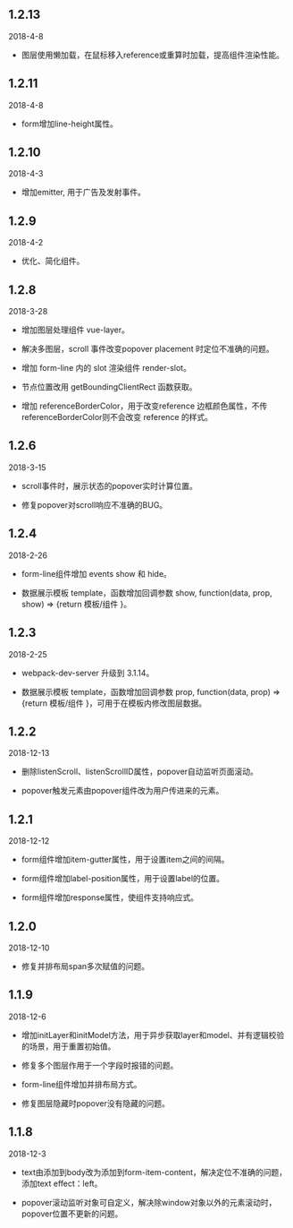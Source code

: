## 1.2.13

2018-4-8

- 图层使用懒加载，在鼠标移入reference或重算时加载，提高组件渲染性能。

## 1.2.11

2018-4-8

- form增加line-height属性。

## 1.2.10

2018-4-3

- 增加emitter, 用于广告及发射事件。

## 1.2.9

2018-4-2

- 优化、简化组件。

## 1.2.8

2018-3-28

- 增加图层处理组件 vue-layer。

- 解决多图层，scroll 事件改变popover placement 时定位不准确的问题。

- 增加 form-line 内的 slot 渲染组件 render-slot。

- 节点位置改用 getBoundingClientRect 函数获取。

- 增加 referenceBorderColor，用于改变reference 边框颜色属性，不传referenceBorderColor则不会改变 reference 的样式。

## 1.2.6

2018-3-15

- scroll事件时，展示状态的popover实时计算位置。

- 修复popover对scroll响应不准确的BUG。

## 1.2.4

2018-2-26

- form-line组件增加 events show 和 hide。

- 数据展示模板 template，函数增加回调参数 show, function(data, prop, show) => {return 模板/组件 }。

## 1.2.3

2018-2-25

- webpack-dev-server 升级到 3.1.14。

- 数据展示模板 template，函数增加回调参数 prop, function(data, prop) => {return 模板/组件 }，可用于在模板内修改图层数据。

## 1.2.2

2018-12-13

- 删除listenScroll、listenScrollID属性，popover自动监听页面滚动。

- popover触发元素由popover组件改为用户传进来的元素。

## 1.2.1

2018-12-12


- form组件增加item-gutter属性，用于设置item之间的间隔。

- form组件增加label-position属性，用于设置label的位置。

- form组件增加response属性，使组件支持响应式。

## 1.2.0

2018-12-10


- 修复并排布局span多次赋值的问题。

## 1.1.9

2018-12-6


- 增加initLayer和initModel方法，用于异步获取layer和model、并有逻辑校验的场景，用于重置初始值。

- 修复多个图层作用于一个字段时报错的问题。

- form-line组件增加并排布局方式。

- 修复图层隐藏时popover没有隐藏的问题。

## 1.1.8

2018-12-3


- text由添加到body改为添加到form-item-content，解决定位不准确的问题，添加text effect：left。

- popover滚动监听对象可自定义，解决除window对象以外的元素滚动时，popover位置不更新的问题。